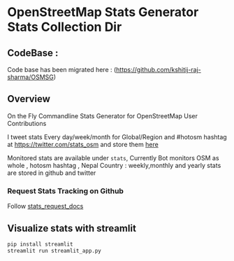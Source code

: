 # OpenStreetMap Stats Generator Stats Collection Dir

## CodeBase : 
Code base has been migrated here : 
(https://github.com/kshitij-raj-sharma/OSMSG)

## Overview

On the Fly Commandline Stats Generator for OpenStreetMap User Contributions

I tweet stats Every day/week/month for Global/Region and #hotosm hashtag at https://twitter.com/stats_osm and store them [here](/stats/)

Monitored stats are available under `stats`, Currently Bot monitors OSM as whole , hotosm hashtag , Nepal Country : weekly,monthly and yearly stats are stored in github and twitter

### Request Stats Tracking on Github 
Follow [stats_request_docs](./docs/Request_Stats.md)

## Visualize stats with streamlit

```bash
pip install streamlit
streamlit run streamlit_app.py
```
